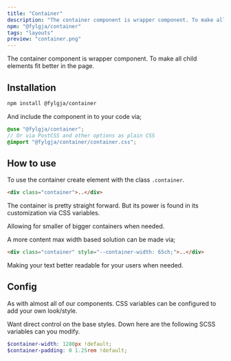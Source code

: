```yaml
---
title: "Container"
description: "The container component is wrapper component. To make all child elements fit better in the page"
npm: "@fylgja/container"
tags: "layouts"
preview: "container.png"
---
```


The container component is wrapper component.
To make all child elements fit better in the page.

## Installation

```bash
npm install @fylgja/container
```

And include the component in to your code via;

```scss
@use "@fylgja/container";
// Or via PostCSS and other options as plain CSS
@import "@fylgja/container/container.css";
```

## How to use

To use the container create element with the class `.container`.

```html
<div class="container">..</div>
```

The container is pretty straight forward.
But its power is found in its customization via CSS variables.

Allowing for smaller of bigger containers when needed.

A more content max width based solution can be made via;

```html
<div class="container" style="--container-width: 65ch;">..</div>
```

Making your text better readable for your users when needed.

## Config

As with almost all of our components.
CSS variables can be configured to add your own look/style.

Want direct control on the base styles.
Down here are the following SCSS variables can you modify.

```scss
$container-width: 1280px !default;
$container-padding: 0 1.25rem !default;
```

